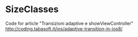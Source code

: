 SizeClasses
===========

Code for article "Transizioni adaptive e showViewController" http://coding.tabasoft.it/ios/adaptive-transition-in-ios8/
